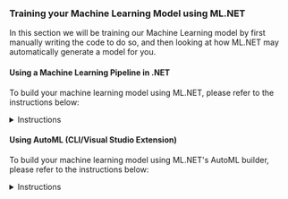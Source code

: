 ### Training your Machine Learning Model using ML.NET
In this section we will be training our Machine Learning model by first manually writing the code to do so, and then looking at how ML.NET may automatically generate a model for you.

#### Using a Machine Learning Pipeline in .NET
To build your machine learning model using ML.NET, please refer to the instructions below:
<details>
  <summary>Instructions</summary>
<br/>
So you're ready to start creating your Machine Learning model in ML.NET? Awesome!
ML.NET is an open-source, cross-platform library, released to the public in preview during MS Build 2018 and for general availability at MS Build 2019. It bridges the gap between Software Engineering and Data Science, and allows .NET Developers to make their applications smarter.
</br></br>
The general steps for training your model are the same regardless if you are training your model using ML.NET or a Python based library such as Scikit Learn. To train your model in ML.NET, please expand and follow the instructions below:
</br><br/>
<details>
  <summary><b>1. Determine your problem domain </b></summary>
  <p>

Framing the business problem you are attempting to solve is absolute key for a successful machine learning project. A lot of the times, people attempt to start with either a cool algorithm or just the data they have, but without a clear understanding of the problem they are trying to solve. Furthermore, without a dialog with Subject Matter Experts (SME's), crucial data may be overlooked and business value may not be provided.

  </p>
</details>
<details>
  <summary><b>2. Gather and load your data</b></summary>
    <p>
      
Once the problem has been defined, it's time to gather our data. Data is normally gathered from multiple sources (both public and private), and then aggregated and pivoted in to a workable shape. For our purposes, the data we will be using can be retrieved from [Kaggle](https://www.kaggle.com/ntnu-testimon/paysim1). You should already have downloaded the data as part of getting started.
      
Other available data-sources worth exploring are: 
   - [Google Public Datasets](https://cloud.google.com/public-datasets/)  
   - [AWS Open Data](https://aws.amazon.com/opendata/)  
   - [Open Government Data](https://www.data.gov/)  
   - [EU Open Data](https://data.europa.eu/euodp/en/data)  
   
  <details>
    <summary><b>2.1 Explore the dataset</b></summary>
   <p>
   
   Exploring a large dataset can be daunting. Loading a dataset containing 6+ million rows in something like Excel is not always feasible due to application limitations and performance. To make life easier for us we can use an open-source Python library called **Pandas** in e.g. a Jupyter notebook.
   
   To explore the dataset using Pandas and a Jupyter notebook:
   - Create a free [Kaggle account](https://www.kaggle.com/)
   - Navigate to the [Dataset](https://www.kaggle.com/ntnu-testimon/paysim1) and click "New Notebook". 
   - When selecting Kernel type, select **Notebook**
   - In the top-left corner, select File -> Upload Notebook
   - Upload the [Jupyter notebook](https://github.com/aslotte/mldotnet-real-time-data-streaming-workshop/blob/master/src/machine-learning/jupyter/fraudulent-transactions-jupyter-notebook.ipynb) from this repo
   - Select Run -> Run all
   - Explore the results
   
   **Questions to think about:**
   - What kind of features are we working with?(columns)<br/>
   - Which column is considered your label column (what we would like to predict)?<br/>
   - Is the dataset balanced? (hint: what's the distribution of fraudulent and non-fraudulent transactions)<br/>
   - What's the data type of the available features?<br/>
   - Does any of the columns have missing values?<br/>   
   </p>
  </details>
  <details>
    <summary><b>2.2 Getting started with ML.NET</b></summary>
    <p>
      
   Fantastic, you have gathered the required data and are now ready to dive in to ML.NET.</br>
   ML.NET is distributed as a NuGet package and can be installed like any other package.</br>
   </br>
   The first step is to create a new console application</br>
   - In VS Code, open a new terminal window ![terminal](https://github.com/aslotte/mldotnet-real-time-data-streaming-workshop/blob/master/instructions/images/vscode-open-terminal.png) </br>
   - In the terminal window, execute the following command to navigate to the workspace folder.</br>`cd C:\mldotnet-real-time-data-streaming-workshop\workspace`
   ![navigate](https://github.com/aslotte/mldotnet-real-time-data-streaming-workshop/blob/master/instructions/images/vscode-to-workspace.PNG)</br>
   - In the terminal window, execute the following command to create a new solution.</br>`dotnet new console -o FraudPredictionTrainer`
      ![source](https://github.com/aslotte/mldotnet-real-time-data-streaming-workshop/blob/master/instructions/images/vscode-create-solution.PNG)</br>
   - In the terminal window, execute the following command `cd FraudPredictionTrainer` to navigate in to the folder of the newly created solution ![navigatetofolder](https://github.com/aslotte/mldotnet-real-time-data-streaming-workshop/blob/master/instructions/images/vscode-navigate-in-to-folder.PNG)</br>
</br>

Once we have created our solution, we will need to install the required NuGet packages.</br>
In the previously open terminal window, copy/paste and execute the following below commands</br>
   - `dotnet add package Microsoft.ML`<br/>
   - `dotnet add package Microsoft.ML.FastTree`<br/>
   - `dotnet add package Microsoft.ML.LightGbm`<br/>

To browse the solution:</br>
- In the terminal window, execute the following command `code . -r` to open VS Code in the folder
![navigatetofolder](https://github.com/aslotte/mldotnet-real-time-data-streaming-workshop/blob/master/instructions/images/vscode-open-folder.PNG)</br>
- Click **Yes** if asked to add build assets
- Open the project file to the left. The content should look as below
![projectfile](https://github.com/aslotte/mldotnet-real-time-data-streaming-workshop/blob/master/instructions/images/vscode-project-file.PNG)</br>

The next step is to include our previously downloaded `data.csv` file in the solution.
  - Copy the previously downloaded `data.csv` file to</br> `C:\mldotnet-real-time-data-streaming-workshop\workspace\FraudPredictionTrainer`
  - In the open project file, copy/paste the below snippet.</br>This will ensure the `data.csv` is copied out to the bin folder upon build, so that it can be used by ML.NET.</br>   
   ```
<ItemGroup>
  <None Update="data.csv">
    <CopyToOutputDirectory>Always</CopyToOutputDirectory>
  </None>
</ItemGroup>
```
 - The project file should now look like:
 ![projectfile](https://github.com/aslotte/mldotnet-real-time-data-streaming-workshop/blob/master/instructions/images/vscode-project-file-2.PNG)
 - Open a new terminal window and execute `dotnet build` to ensure everything is setup correctly.
 ![projectfile](https://github.com/aslotte/mldotnet-real-time-data-streaming-workshop/blob/master/instructions/images/vscode-dotnet-build.PNG)</br><br/>

Alright, setup complete! Great work so far.</br>
Before we jump in to the code, let me introduce two concepts of ML.NET that will be mentioned a fair bit; pipelines and the MLContext. 
   
**The MLContext** contains the data loaders, transformers, algorithms and event the evaluation tools that one may need. </br>
**Pipelines** is a paradigm in ML.NET, in which we create an object to which we chain multiple operations, such as data transformations and training algorithms.
   
   To get started, let's create an MLContext. 
   
   ```
    var mlContext = new MLContext(seed: 1);
   ```
   
   Setting the property seed to 1 ensures deterministic randomness in operations such as splitting test/train data, which is normally desired.    
   
   Furthermore, add a using statement for ML.NET
   ```
    using Microsoft.ML;
   ```   
   
   The `Program.cs` file should currently look as below:
   ![programcs1](https://github.com/aslotte/mldotnet-real-time-data-streaming-workshop/blob/master/instructions/images/vscode-program-1.PNG)
   </p>
  </details>
  <details>
    <summary><b>2.3 Load your data in ML.NET</b></summary>
    <p>

The Data Catalog of the MLContext (F12 in the class if you are curious) contains a number of ways you can load your data in to memory. To just mention a couple, we can load data from binary, from file and from a SQL database. In this example, we will be loading our data from our comma-separated file. To do this, let's start by defining where the file resides. 
   
   Add a static member variable above the main method, but within the class:
   
   ```
    private static string DataPath = "data.csv";
   ```        
   
To load our data, we'll need to tell ML.NET what the schema of our data looks like. Just as this is done in Entity Framework, we can do this by creating a simple POCO, with a property for each column in the dataset. Each property needs to be decorated with the `LoadColumn` and `ColumnName` attributes, which defines the index of the column in the data, as well as its name. Furthermore, note that ML models are only able to work with float vectors, thus any column containing numerical data will have to have a corresponding property defined of type `float`. We will later see how we can transform non-numerical data to a numerical form.</br></br>
To define a schema, create a new file called `Transaction.cs` and copy/paste the below code

```
using Microsoft.ML.Data;

namespace FraudPredictionTrainer 
{
    internal sealed class Transaction
    {
        [ColumnName("step"), LoadColumn(0)]
        public float Step { get; set; }

        [ColumnName("type"), LoadColumn(1)]
        public string Type { get; set; }

        [ColumnName("amount"), LoadColumn(2)]
        public float Amount { get; set; }

        [ColumnName("nameOrig"), LoadColumn(3)]
        public string NameOrig { get; set; }

        [ColumnName("oldbalanceOrg"), LoadColumn(4)]
        public float OldbalanceOrg { get; set; }

        [ColumnName("newbalanceOrig"), LoadColumn(5)]
        public float NewbalanceOrig { get; set; }

        [ColumnName("nameDest"), LoadColumn(6)]
        public string NameDest { get; set; }

        [ColumnName("oldbalanceDest"), LoadColumn(7)]
        public float OldbalanceDest { get; set; }

        [ColumnName("newbalanceDest"), LoadColumn(8)]
        public float NewbalanceDest { get; set; }

        [ColumnName("isFraud"), LoadColumn(9)]
        public bool IsFraud { get; set; }

        [ColumnName("isFlaggedFraud"), LoadColumn(10)]
        public float IsFlaggedFraud { get; set; }
      }
}
```
   
   To load the data with the given schema, open the Program.cs file and add the following line: 
   
      var data = mlContext.Data.LoadFromTextFile<Transaction>(DataPath, hasHeader: true, separatorChar: ',');
      
  The generic `LoadFromTextFile` method takes the location of the data file. We will also need to define if the data has headers and how it is separated. </br></br>
  The `Program.cs` file should currently look as below:
     ![aftertransaction](https://github.com/aslotte/mldotnet-real-time-data-streaming-workshop/blob/master/instructions/images/vscode-after-transaction.PNG)
  
 </p>
</details>
</p>
</details>
<details>
<summary><b>3. Split your data in a test and training set</b></summary>
  <p>
    
A crucial part of training a machine learning model, is to be able to evaluate its performance on data not utilized during training. Thus, before starting to train our model, we want to make sure we put a portion of the data aside for evaluation purposes.

ML.NET features built-in functionality to perform a random split of the data in to a training and test set. </br>
The created instance will have a `TrainSet` and a `TestSet` property.</br>

To split the data, add the following line to your code:

      var testTrainData = mlContext.Data.TrainTestSplit(data);
      
Note that splitting your data in to a train and test set is not always required. A technique called cross-validation can also be utilized to achieve similar, if not better result.</br>

Our `Program.cs` file should now look as below:
![aftersplit](https://github.com/aslotte/mldotnet-real-time-data-streaming-workshop/blob/master/instructions/images/vscode-after-split.PNG)

  </p>
</details>
<details>
<summary><b>4. Transform your data</b></summary>
  <p>
    
The dataset from Kaggle is in an overall great condition, as opposed to how it could look. The variables are neatly contained in columns, thus no pivoting of the data is needed. The data contains no missing values that needs to be replaced.
   
Machine Learning models are very picky in terms of data quality, so making sure that the data is top-notch is critical. We want to make sure that no columns have missing values, that the data is reasonable balanced and that no obvious outliers exists. The only main-concern we have with our data is that it is highly unbalanced. The number of fraudulent transactions to train the data on is just a couple of percent's of the total dataset. If we were able to, we would ideally include additional fraudulent transactions to balance the data, but as this is not possible we will apply other techniques to counter this in a later step.

As previously mentioned, machine learning algorithms function best on numerical data, and has a difficult time working with textual values. Our dataset currently contains two non-numerical features, **type** and **nameDest**. We could ofcourse also look at the **nameOrig** column, but we can assume that the victims are chosen at random, so this column may not hold much predictable power and can be discarded.

To transform these features to float vectors, we can utilize a technique called `OneHotEncoding` which will create new binary columns for each value present in the feature space. For example, the type column contains values such as "Payment" and "Transfer". If we apply `OneHotEncoding` on the type column, ML.NET will create new columns such as IsPayment, IsTransfer with a binary response, either 1 or 0 to indicate the type. This approach greatly increases the performance of the algorithm and allows it to converge to an optimal solution.

To transform the type column using `OneHotEncoding`, you can call the `OneHotEncoding` method located in the Transforms catalog of ML.NET

    mlContext.Transforms.Categorical.OneHotEncoding("type")

The cardinality of the nameDest column however, is likely to be very high, thus regular `OneHotEncoding` would create a very wide dataset, causing either a large model or an out-of-memory exception when performing the training. We can instead use `OneHotHashEncoding` to reduce the dimensions and save some space.

At this point, this is very pipelines come in to play. As we will have multiple transformation operations we would like to conduct, we can chain them all together in to a data processing pipeline:
 
    var dataProcessingPipeline = mlContext.Transforms.Categorical.OneHotEncoding("type")
                .Append(mlContext.Transforms.Categorical.OneHotHashEncoding("nameDest"))
                
 Perfect. Our non-numeric features are now transformed into a form the algorithm can understand.</br>
 
So which features do you think account for the variance in the dataset? Or put in another way, which features do you think are relevant  to include in our model? Feature engineering is a difficult topic. It's very likely that additional features may be needed to achieve a better model, or derived features of the existing featureset may yield a better outcome. This is where it is very important to consult with a subject matter expert to understand the problem domain you're in, and what data may be relevant. For our purposes, we can start off by trying to include more or less all columns in our model, as we only have seven or so features (you may have thousands if not more in real-world example). 
 
 To define which features to include during training, we will have to concatenate them in to a `Feature` vector
 This can be done by using the `Concatenate` method located in the `Transforms` catalog
 
       mlContext.Transforms.Concatenate("Features", "type", "nameDest", "amount", "oldbalanceOrg", "oldbalanceDest", "newbalanceOrig", "newbalanceDest")
       
 To add the required transformations, add the below lines to your `Program.cs` file.
 
            var dataProcessingPipeline = mlContext.Transforms.Categorical.OneHotEncoding("type")
                .Append(mlContext.Transforms.Categorical.OneHotHashEncoding("nameDest"))
                .Append(mlContext.Transforms.Concatenate("Features", "type", "nameDest", 
                "amount", "oldbalanceOrg", "oldbalanceDest", "newbalanceOrig", "newbalanceDest"));
 
 The `Program.cs` file should now look as below
 ![afterTransformations](https://github.com/aslotte/mldotnet-real-time-data-streaming-workshop/blob/master/instructions/images/vscode-after-transformations.PNG)
 
  </p>
</details>
<details>
<summary><b>5. Train your model</b></summary>
  <p>
    
 Once we have created our data processing pipeline it's time to select the trainer (algorithm) to use. 
 
 The most common types of algorithms to use are:
    
   - Linear Regression <br/>
   - Nearest Neighbor <br/>
   - Naive Bayes <br/>
   - Decision Trees <br/>
   - Support Vector Machines (SVM) <br/>
   
   Each family of algorithms has its pros and cons as we will see later in this workshop, but for simplicities sake, lets start off with the most straightforward algorithm, linear regression. A variant of linear regression is logistic regression. 
   So where can we find the available trainers in ML.NET? 
   The trainers are located under the given ML Task we are trying to perform. In our case we are attempting to do something called `BinaryClassification`, which is to predict one out of two possible values (thus binary). Other common ML tasks are Multi-Class Classification (three or more values), regression, clustering, anomaly detection and recommender systems.
   
   We can create a training pipeline using logistic linear regression by appending the `LbfgsLogisticRegression` trainer to our previously created data processing pipeline. The `LbfgsLogisticRegression` requires us to define which column in the dataset is contains our labels, the value we are trying to predict</br>
   To do this, add the below lines of code to your `Program.cs` file
   
    var trainingPipeline = dataProcessingPipeline
        .Append(mlContext.BinaryClassification.Trainers.LbfgsLogisticRegression(labelColumnName: "isFraud"));
   
  Once we have appended the trainer, all that remains is to use the `trainingPipeline` to a fit an as accurate model as possible based on the training dataset. To do this, we will use the `.Fit` method located on the `IEstimator` interface.</br>
  Add the below line of code to your `Program.cs` file

    var trainedModel = trainingPipeline.Fit(testTrainData.TrainSet);
  
 The `Program.cs` file should now look as below
 ![afterTraining](https://github.com/aslotte/mldotnet-real-time-data-streaming-workshop/blob/master/instructions/images/vscode-after-training.PNG)   
  </p>
</details>
<details>  
<summary><b>6. Evaluate your model</b></summary>
  <p>
    
   Your data is in the right shape, an algorithm has been chosen, and your model is ready to be trained. Great job so far!
   Let's take a look at how accurate the model you've created is. 
   
   Evaluating your model is a two step process:
   1. Transforming your test dataset using the trained model
   2. Calculating metrics based on probabilities of the predicted values and the true values
   
To transform our test data using the trained model, simply call the `.Transform` method on the trained model, passing in the test dataset as an argument.</br>
Add the below line of code to your `Program.cs` file
   
    var predictions = trainedModel.Transform(testTrainData.TestSet);
    
To calculate the evaluation metrics for our model, use the `BinaryClassification` evaluator on the `MLContext`.
Add the below line of code to your `Program.cs` file
      
    var metrics = mlContext.BinaryClassification.Evaluate(predictions, labelColumnName: "isFraud");

 The `Program.cs` file should now look as below
 ![afterEvaluation](https://github.com/aslotte/mldotnet-real-time-data-streaming-workshop/blob/master/instructions/images/vscode-after-evaluation.PNG)  

**Train our model**</br>
Put a break-point just after the most recently added line, and run the console application by hitting F5.</br>
This should take a couple of minutes depending on the power of your computer. </br>
Once at the debug statement, expand the properties to see the metrics. 

 ![aftermetrics](https://github.com/aslotte/mldotnet-real-time-data-streaming-workshop/blob/master/instructions/images/vscode-after-run-1.PNG)  
 
Wow, the accuracy is 0.9988 or more precisely **99.9%**!
Hold on a minute, can we have been so lucky to chose the right algorithm at the first try to get a nearly perfect model?

Unfortunately we are not that lucky. Accuracy alone can be a very misleading metric, especially for highly unbalanced datasets as the one we are working on.

If we look at the shape of the dataset given by the Jupyter notebook executed earlier we can see that we have 6,362,620 rows in the dataset, but only 8,213 are fraudulent. That means **99.9%** of all transactions in the dataset are non-fraudulent. Given that, if our model is just guessing non-fraudulent for all transactions it will achieve a 99.9% accuracy but miss all and any fraudulent transactions.</br> 

This is the curse of non-balanced datasets. What are some other metrics we can use together with accuracy to determine if a model truly is useful?
</br>
ML.NET provides some great documentation on [metrics](https://docs.microsoft.com/en-us/dotnet/machine-learning/resources/metrics)
For our scenario, we want to have a better measurement to determine true positives, false positives, true negatives and false negatives.

This is where to machine learning concepts, **Precision**, **Recall** and **F1 Score** comes in to play. 

- **Precision** - attempts to answer the question of how many of my positive findings are actually correct? If we only have true positives, this value will be 1
- **Recall** - attempts to answer the question of how many of actual true positives were actually correct. Recall takes in to consideration false negatives, meaning in our case fraudulent transactions that we didn't catch. If we catch all fraudulent transactions then this value will be 1 </br>
- **F1 Score** - The harmonic mean between Precision and Recall</br>

Precision and Recall are normally working against each-other, meaning that you'll have to pick what is most important for you. Would you rather flag more transactions as fraudulent even if they're not, but in that case make sure not to miss any (e.g. having many false positives) or are you willing to let some fraudulent transactions flow through with every actually flagged transaction being correct (e.g. having no false positives but some false negatives).

A good measurement for a binary classifier, especially trained on highly unbalanced dataset, is the F1 Score. In an ideal world this value **should be 1**. If we look at how our model did, we can see that **we only got a value of 0.48**, which is very low.

| Metric  | Value  | 
|:---|:--------:|
| Accuracy    | 99.9%  |
| AreaUnderPrecisionRecallCurve  | 0.75  | 
| F1Score  | 0.48  | 

Another good tool to use is the confusion matrix, which gives you a good overview of how many false positives or false negatives the model creates.

The confusion matrix  looks as follows: <br/>
Predicted values &rightarrow; <br/>
Actual values &downarrow; <br/>

|   | IsFraud  | IsNotFraud  |
|---|:--------:|:-----------:|
| IsFraud   | 650  | 1274  |
| IsNotFraud  | 155  | 635,882  |

From the confusion matrix we can see that we are getting 155 false negatives and 650 transactions were correctly labelled as fraudulent (true positives). However, we missed a total of 1274 transactions that were predicted as non-fraudulent when they actually were.

Given that our model is not fully up to the task, what can we do to improve it? To find out, please move on to the next section.

  </p>
</details>
<details>
<summary><b>7. Iterate, iterate, iterate...</b></summary>
  <p>
    
We have identified that a cause for our model not being good enough is the fact that our data is highly unbalanced. As mentioned earlier, this can be addressed by adding more transactions that are fraudulent, but that means going back and finding about 3-6 million more records that are fraudulent. Although it's possible to synthesize more data, this is most likely not a feasible way forward.
    
Fortunately, there are certain algorithms that are better than others in handling highly unbalanced data. One of those are `Decision Trees`

Decision trees are versatile Machine Learning algorithms that can perform both classification and regression tasks. Decision trees creates, as the name implies, a tree-like decision structure in which observations are captured in the tree nodes and the final decision (fraudulent or non-fraudulent) are captured in the leaves. Decision trees can either be binary or non-binary, depending on how many lower level nodes one node connects to.

To boost the overall prediction performance of decision trees, it is common to implement something called `Ensemble learning` in which multiple weak learners are trained, and from which each individual prediction is pooled together to an overall answer. For decision trees, this is called creating a forest.

Two decision tree ensemble algorithms are `FastTreeBinary` and `FastForestBinary`

Decision trees are easily to conceptually understand, and they are fairly immune to non-balanced data. However, compared to logistic regression, they do have a lot more hyper parameters to set, for example number of leaves, learning rate and so forth that makes using them and finding the optimal values a bit more complicated.

Let's take a look at the `FastTreeBinary` algorithm.

To implement the `FastTreeBinary` algorithm, substitute the line defining the trainer with the following:

    mlContext.BinaryClassification.Trainers.FastTree(new FastTreeBinaryTrainer.Options 
    { 
      NumberOfLeaves = 10, 
      NumberOfTrees = 50,  
      LabelColumnName = "isFraud", 
      FeatureColumnName = "Features" 
    }));

Make sure to also add the neccessary using statement:
`using Microsoft.ML.Trainers.FastTree;`

_Note: training this model will take a longer time as we will be training 50 individual models_

The `Program.cs` file should now look as below
![aftermetrics2](https://github.com/aslotte/mldotnet-real-time-data-streaming-workshop/blob/master/instructions/images/vscode-after-run-2.PNG) 

If we again run the console application to train our model (hit F5 and set the breakpoint after the metrics variable), we will see the following result:

![aftermetrics3](https://github.com/aslotte/mldotnet-real-time-data-streaming-workshop/blob/master/instructions/images/vscode-after-run-3.PNG) 

| Metric  | Value  | 
|:---|:--------:|
| Accuracy    | 99.9%  |
| AreaUnderPrecisionRecallCurve  | 0.79  | 
| F1Score  | 0.84  | 

This is a tremendous improvement. Our F1 Score has increased to 0.84.

The confusion matrix does also look a lot better<br/>
Predicted values &rightarrow; <br/>
Actual values &downarrow; <br/>

|   | IsFraud  | IsNotFraud  |
|---|:--------:|:-----------:|
| IsFraud   | 603  | 21 |
| IsNotFraud  | 202  | 637,135  |

What do we notice? We have reduced the number of false negatives, fraudulent transactions being marked as non-fraudulent when they in fact are. We had to sacrifice some precision to do so, meaning that we have increased the number of false positives. We only missed 21 transactions that actually were fraudulent, a fantastic improvement from our earlier value of 1274.

This model can be furthered fine-tuned by altering hyper parameters such as learning curve, number of trees and so forth. We can also use techniques such as cross-validation. For our purposes this model will do just fine.

Training a model involves a lot of iterative work to end up at the most optimal solution.
A couple of common approaches to improve a model are:

- Increasing the size of the dataset
- Adding additional features with predictive power
- Creating new derived features out of existing features
- Altering the machine learning algorithm utilized
- Fine-tuning the model with different hyper parameters
- Down-sizing the dataset

  </p>
</details>
<details>
<summary><b>8. Deploy to production</b></summary>
  <p>
    
Once we are happy with our model we will need to save it for further use. ML.NET models are saved as .zip files that later can be loaded in to a prediction engine and used to run prediction in e.g. an Azure Function or ASP.NET Core application.
   
To save the model to disk, simply add the line below:

    mlContext.Model.Save(trainedModel, data.Schema, "MLModel.zip");
    
  </p>
</details>

To see a complete solution, please open the [FraudPredictionTrainer.sln](https://github.com/aslotte/mldotnet-real-time-data-streaming-workshop/tree/master/src/machine-learning/FraudPredictionTrainer) in Visual Studio
</details>

#### Using AutoML (CLI/Visual Studio Extension)
To build your machine learning model using ML.NET's AutoML builder, please refer to the instructions below:

<details>
  <summary>Instructions</summary>
Selecting the correct features, algorithms, hyper arameters and so forth is complex. There is a lot of trial and error involved until you've managed to fine-tune a model to not only have good enough accuracy but also a decent area under the precision-recall curve.
To simplify, ML.NET has introduced AutoML to automatically iterate through numerous algorithms with various hyper parameters to find one that yields a good model.
</br></br>
1. Open powershell or the command prompt <br/>
2. Navigate to the location of your data file <br/>
3. Copy the command below and hit enter </br>

```
mlnet auto-train --dataset "data.csv" --label-column-name "isFraud" --max-exploration-time 120 --has-header true --ml-task binary-classification
```

For this example we are setting the max-exploration time to only 2 minutes, which is not sufficient for a data-set of this size but serves as a good example to showcase the functionality. A minimum of 1800 seconds is recommended for a data-set of this size.

AutoML is a tremendous addition to the ML.NET toolset. Not only does it create a ready to go model based on the best algorithm, but it also creates a sample application with the code used to come up with this model for further fine-tuning. 

It is also possible to use AutoML through Visual Studio. If you would like to do that, please download the Model Builder Visual Studio Extension which will give you a nice UI to work with.

<h5> Exploring the sample solution </h5>
Open the sample solution created by the AutoML CLI tool once completed (the path to the solution will be given in the terminal window).
Do you notice any differenes with the solution you created earlier?
</details>
